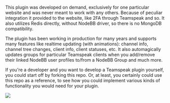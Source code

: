 This plugin was developed on demand, exclusively for one particular website and was never meant to work with any others. Because of peculiar integration it provided to the website, like 2FA through Teamspeak and so.
It also utilizes Redis directly, without NodeBB driver, so there is no MongoDB compatibility.

The plugin has been working in production for many years and supports many features like realtime updating (with animations): channel info, channel tree changes, client info, client statuses, etc. It also automagically updates groups for particular Teamspeak clients when you add/remove their linked NodeBB user profiles to/from a NodeBB Group and much more.

If you're a developer and you want to develop a Teamspeak plugin yourself, you could start off by forking this repo. Or, at least, you certainly could use this repo as a reference, to see how you could implement various kinds of functionality you would need for your plugin.

![](https://camo.githubusercontent.com/b2f7d5f26abaeced4629a63289c78b045118124f50efc7ba7e578302e31ecfd0/68747470733a2f2f692e696d6775722e636f6d2f7133474c4f63692e6a7067)